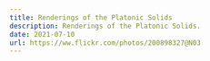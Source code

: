 ```yaml
---
title: Renderings of the Platonic Solids
description: Renderings of the Platonic Solids.
date: 2021-07-10
url: https://ww.flickr.com/photos/200898327@N03
---
```

